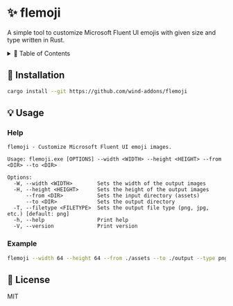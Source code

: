 # ✨ flemoji

A simple tool to customize Microsoft Fluent UI emojis with given size and type written in Rust.

<details>
<summary>📖 Table of Contents</summary>

- [🚚 Installation](#-installation)
- [💡 Usage](#-usage)
  - [Help](#help)
  - [Example](#example)
- [📜 License](#-license)

</details>

## 🚚 Installation

```bash
cargo install --git https://github.com/wind-addons/flemoji
```

## 💡 Usage

### Help

```text
flemoji - Customize Microsoft Fluent UI emoji images.

Usage: flemoji.exe [OPTIONS] --width <WIDTH> --height <HEIGHT> --from <DIR> --to <DIR>

Options:
  -W, --width <WIDTH>        Sets the width of the output images
  -H, --height <HEIGHT>      Sets the height of the output images
      --from <DIR>           Sets the input directory (assets)
      --to <DIR>             Sets the output directory
  -T, --filetype <FILETYPE>  Sets the output file type (png, jpg, etc.) [default: png]
  -h, --help                 Print help
  -V, --version              Print version
```

### Example

```bash
flemoji --width 64 --height 64 --from ./assets --to ./output --type png
```

## 📜 License

MIT
